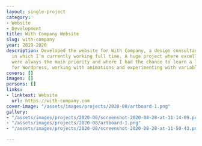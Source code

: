 ```yaml
---
layout: single-project
category:
- Website
- Development
title: With Company Website
slug: with-company
year: 2019-2020
description: Developed the website for With Company, a design consultancy in Lisbon
  in which I’m currently working full time. A huge project where excellence and scalability
  were always the main priority and where I had the chance to learn a lot about developing
  for Wordpress, working with animations and experimenting with variable fonts.
covers: []
images: []
persons: []
links:
- linktext: Website
  url: https://with-company.com
cover-image: "/assets/images/projects/2020-08/artboard-1.png"
gallery:
- "/assets/images/projects/2020-08/screenshot-2020-08-28-at-11-14-09.png"
- "/assets/images/projects/2020-08/artboard-1.png"
- "/assets/images/projects/2020-08/screenshot-2020-08-28-at-11-50-43.png"

---
```

